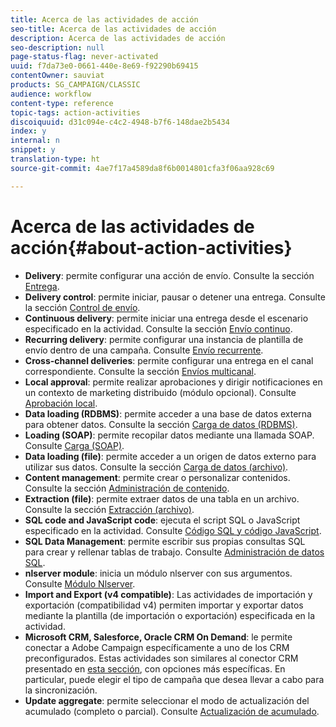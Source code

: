 ```yaml
---
title: Acerca de las actividades de acción
seo-title: Acerca de las actividades de acción
description: Acerca de las actividades de acción
seo-description: null
page-status-flag: never-activated
uuid: f7da73e0-0661-440e-8e69-f92290b69415
contentOwner: sauviat
products: SG_CAMPAIGN/CLASSIC
audience: workflow
content-type: reference
topic-tags: action-activities
discoiquuid: d31c094e-c4c2-4948-b7f6-148dae2b5434
index: y
internal: n
snippet: y
translation-type: ht
source-git-commit: 4ae7f17a4589da8f6b0014801cfa3f06aa928c69

---
```



# Acerca de las actividades de acción{#about-action-activities}

* **Delivery**: permite configurar una acción de envío. Consulte la sección [Entrega](../../workflow/using/delivery.md).
* **Delivery control**: permite iniciar, pausar o detener una entrega. Consulte la sección [Control de envío](../../workflow/using/delivery-control.md).
* **Continuous delivery**: permite iniciar una entrega desde el escenario especificado en la actividad. Consulte la sección [Envío continuo](../../workflow/using/continuous-delivery.md).
* **Recurring delivery**: permite configurar una instancia de plantilla de envío dentro de una campaña. Consulte [Envío recurrente](../../workflow/using/recurring-delivery.md).
* **Cross-channel deliveries**: permite configurar una entrega en el canal correspondiente. Consulte la sección [Envíos multicanal](../../workflow/using/cross-channel-deliveries.md).
* **Local approval**: permite realizar aprobaciones y dirigir notificaciones en un contexto de marketing distribuido (módulo opcional). Consulte [Aprobación local](../../workflow/using/local-approval.md).
* **Data loading (RDBMS)**: permite acceder a una base de datos externa para obtener datos. Consulte la sección [Carga de datos (RDBMS)](../../workflow/using/data-loading--rdbms-.md).
* **Loading (SOAP)**: permite recopilar datos mediante una llamada SOAP. Consulte [Carga (SOAP)](../../workflow/using/loading--soap-.md).
* **Data loading (file)**: permite acceder a un origen de datos externo para utilizar sus datos. Consulte la sección [Carga de datos (archivo)](../../workflow/using/data-loading--file-.md).
* **Content management**: permite crear o personalizar contenidos. Consulte la sección [Administración de contenido](../../workflow/using/content-management.md).
* **Extraction (file)**: permite extraer datos de una tabla en un archivo. Consulte la sección [Extracción (archivo)](../../workflow/using/extraction--file-.md).
* **SQL code and JavaScript code**: ejecuta el script SQL o JavaScript especificado en la actividad. Consulte [Código SQL y código JavaScript](../../workflow/using/sql-code-and-javascript-code.md).
* **SQL Data Management**: permite escribir sus propias consultas SQL para crear y rellenar tablas de trabajo. Consulte [Administración de datos SQL](../../workflow/using/sql-data-management.md).
* **nlserver module**: inicia un módulo nlserver con sus argumentos. Consulte [Módulo Nlserver](../../workflow/using/nlserver-module.md).
* **Import and Export (v4 compatible)**: Las actividades de importación y exportación (compatibilidad v4) permiten importar y exportar datos mediante la plantilla (de importación o exportación) especificada en la actividad.
* **Microsoft CRM, Salesforce, Oracle CRM On Demand**: le permite conectar a Adobe Campaign específicamente a uno de los CRM preconfigurados. Estas actividades son similares al conector CRM presentado en [esta sección](../../workflow/using/crm-connector.md), con opciones más específicas. En particular, puede elegir el tipo de campaña que desea llevar a cabo para la sincronización.
* **Update aggregate**: permite seleccionar el modo de actualización del acumulado (completo o parcial). Consulte [Actualización de acumulado](../../workflow/using/update-aggregate.md).
